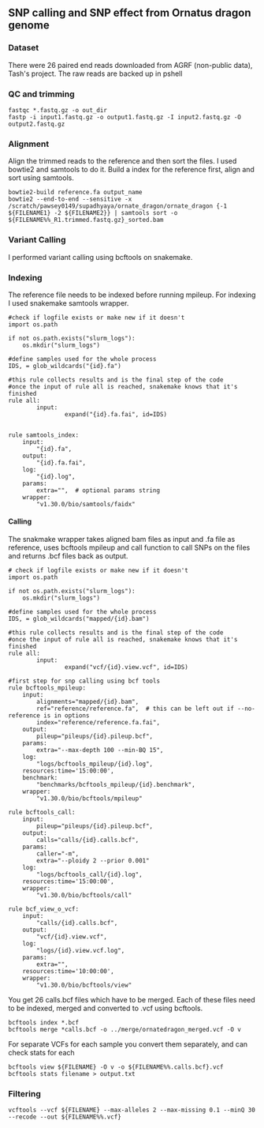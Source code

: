 ## SNP calling and SNP effect from Ornatus dragon genome
### Dataset
There were 26 paired end reads downloaded from AGRF (non-public data), Tash's project. The raw reads are backed up in pshell
### QC and trimming
```
fastqc *.fastq.gz -o out_dir 
fastp -i input1.fastq.gz -o output1.fastq.gz -I input2.fastq.gz -O output2.fastq.gz
```
### Alignment
Align the trimmed reads to the reference and then sort the files. I used bowtie2 and samtools to do it. Build a index for the reference first, align and sort using samtools. 
```
bowtie2-build reference.fa output_name 
bowtie2 --end-to-end --sensitive -x /scratch/pawsey0149/supadhyaya/ornate_dragon/ornate_dragon {-1 ${FILENAME1} -2 ${FILENAME2}} | samtools sort -o ${FILENAME%%_R1.trimmed.fastq.gz}_sorted.bam
```
### Variant Calling
I performed variant calling using bcftools on snakemake.
### Indexing
The reference file needs to be indexed before running mpileup. For indexing I used snakemake samtools wrapper.
```
#check if logfile exists or make new if it doesn't
import os.path

if not os.path.exists("slurm_logs"):
    os.mkdir("slurm_logs")

#define samples used for the whole process
IDS, = glob_wildcards("{id}.fa")

#this rule collects results and is the final step of the code
#once the input of rule all is reached, snakemake knows that it's finished
rule all:
        input:
                expand("{id}.fa.fai", id=IDS)

                                                                                                                                                                                                        
rule samtools_index:
    input:
        "{id}.fa",
    output:
        "{id}.fa.fai",
    log:
        "{id}.log",
    params:
        extra="",  # optional params string
    wrapper:
        "v1.30.0/bio/samtools/faidx" 
```
#### Calling
The snakmake wrapper takes aligned bam files as input and .fa file as reference, uses bcftools mpileup and call function to call SNPs on the files and returns .bcf files back as output. 

```
# check if logfile exists or make new if it doesn't
import os.path

if not os.path.exists("slurm_logs"):
    os.mkdir("slurm_logs")

#define samples used for the whole process
IDS, = glob_wildcards("mapped/{id}.bam")

#this rule collects results and is the final step of the code
#once the input of rule all is reached, snakemake knows that it's finished
rule all:
        input:
                expand("vcf/{id}.view.vcf", id=IDS)

#first step for snp calling using bcf tools
rule bcftools_mpileup:
    input:
        alignments="mapped/{id}.bam",
        ref="reference/reference.fa",  # this can be left out if --no-reference is in options
        index="reference/reference.fa.fai",
    output:
        pileup="pileups/{id}.pileup.bcf",
    params:
        extra="--max-depth 100 --min-BQ 15",
    log:
        "logs/bcftools_mpileup/{id}.log",
    resources:time='15:00:00',
    benchmark:
        "benchmarks/bcftools_mpileup/{id}.benchmark",
    wrapper:
        "v1.30.0/bio/bcftools/mpileup"

rule bcftools_call:
    input:
        pileup="pileups/{id}.pileup.bcf",
    output:
        calls="calls/{id}.calls.bcf",
    params:
        caller="-m",
        extra="--ploidy 2 --prior 0.001"
    log:
        "logs/bcftools_call/{id}.log",
    resources:time='15:00:00',
    wrapper:
        "v1.30.0/bio/bcftools/call"

rule bcf_view_o_vcf:
    input:
        "calls/{id}.calls.bcf",
    output:
        "vcf/{id}.view.vcf",
    log:
        "logs/{id}.view.vcf.log",
    params:
        extra="",
    resources:time='10:00:00',
    wrapper:
        "v1.30.0/bio/bcftools/view"
```

You get 26 calls.bcf files which have to be merged. Each of these files need to be indexed, merged and converted to .vcf using bcftools. 
```
bcftools index *.bcf
bcftools merge *calls.bcf -o ../merge/ornatedragon_merged.vcf -O v
```
For separate VCFs for each sample you convert them separately, and can check stats for each
```
bcftools view ${FILENAME} -O v -o ${FILENAME%%.calls.bcf}.vcf
bcftools stats filename > output.txt
```

### Filtering
``` vcftools --vcf ${FILENAME} --max-alleles 2 --max-missing 0.1 --minQ 30 --recode --out ${FILENAME%%.vcf} ```



